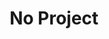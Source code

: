 ---
permalink: /engineering/projects/no-project/
project_link_name: no-project
statsAvailable: 'false'
title: No Project
---